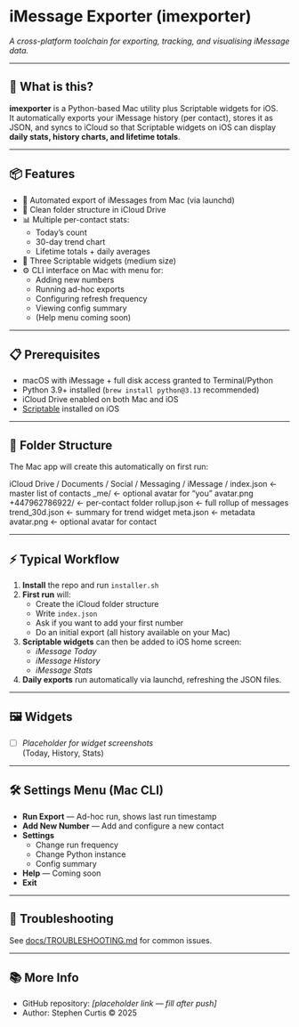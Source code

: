 # iMessage Exporter (imexporter)

_A cross-platform toolchain for exporting, tracking, and visualising iMessage data._

---

## 🚀 What is this?

**imexporter** is a Python-based Mac utility plus Scriptable widgets for iOS.  
It automatically exports your iMessage history (per contact), stores it as JSON, and syncs to iCloud so that Scriptable widgets on iOS can display **daily stats, history charts, and lifetime totals**.

---

## 📦 Features

- 🔄 Automated export of iMessages from Mac (via launchd)
- 📂 Clean folder structure in iCloud Drive
- 📊 Multiple per-contact stats:
  - Today’s count
  - 30-day trend chart
  - Lifetime totals + daily averages
- 📱 Three Scriptable widgets (medium size)
- ⚙️ CLI interface on Mac with menu for:
  - Adding new numbers
  - Running ad-hoc exports
  - Configuring refresh frequency
  - Viewing config summary
  - (Help menu coming soon)

---

## 📋 Prerequisites

- macOS with iMessage + full disk access granted to Terminal/Python
- Python 3.9+ installed (`brew install python@3.13` recommended)
- iCloud Drive enabled on both Mac and iOS
- [Scriptable](https://scriptable.app/) installed on iOS

---

## 📂 Folder Structure

The Mac app will create this automatically on first run:

iCloud Drive / Documents / Social / Messaging / iMessage /
index.json                     ← master list of contacts
_me/                           ← optional avatar for “you”
avatar.png
+447962786922/                 ← per-contact folder
rollup.json                  ← full rollup of messages
trend_30d.json               ← summary for trend widget
meta.json                    ← metadata
avatar.png                   ← optional avatar for contact

---

## ⚡ Typical Workflow

1. **Install** the repo and run `installer.sh`
2. **First run** will:
   - Create the iCloud folder structure
   - Write `index.json`
   - Ask if you want to add your first number
   - Do an initial export (all history available on your Mac)
3. **Scriptable widgets** can then be added to iOS home screen:
   - _iMessage Today_
   - _iMessage History_
   - _iMessage Stats_
4. **Daily exports** run automatically via launchd, refreshing the JSON files.

---

## 🖼️ Widgets

- [ ] _Placeholder for widget screenshots_  
  (Today, History, Stats)

---

## 🛠️ Settings Menu (Mac CLI)

- **Run Export** — Ad-hoc run, shows last run timestamp
- **Add New Number** — Add and configure a new contact
- **Settings**
  - Change run frequency
  - Change Python instance
  - Config summary
- **Help** — Coming soon
- **Exit**

---

## 🔧 Troubleshooting

See [docs/TROUBLESHOOTING.md](docs/TROUBLESHOOTING.md) for common issues.

---

## 📚 More Info

- GitHub repository: _[placeholder link — fill after push]_  
- Author: Stephen Curtis © 2025
